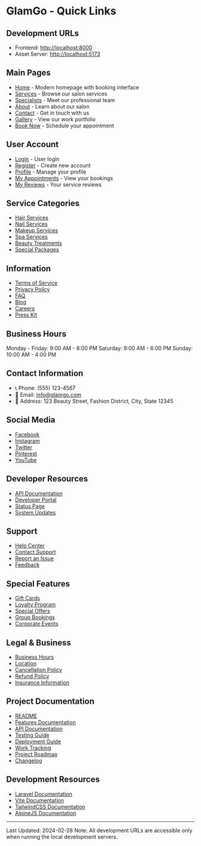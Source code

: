 # GlamGo - Quick Links

## Development URLs
- Frontend: [http://localhost:8000](http://localhost:8000)
- Asset Server: [http://localhost:5173](http://localhost:5173)

## Main Pages
- [Home](http://localhost:8000/) - Modern homepage with booking interface
- [Services](http://localhost:8000/services) - Browse our salon services
- [Specialists](http://localhost:8000/specialists) - Meet our professional team
- [About](http://localhost:8000/about) - Learn about our salon
- [Contact](http://localhost:8000/contact) - Get in touch with us
- [Gallery](http://localhost:8000/gallery) - View our work portfolio
- [Book Now](http://localhost:8000/booking) - Schedule your appointment

## User Account
- [Login](http://localhost:8000/login) - User login
- [Register](http://localhost:8000/register) - Create new account
- [Profile](http://localhost:8000/profile) - Manage your profile
- [My Appointments](http://localhost:8000/appointments) - View your bookings
- [My Reviews](http://localhost:8000/reviews) - Your service reviews

## Service Categories
- [Hair Services](http://localhost:8000/services/hair)
- [Nail Services](http://localhost:8000/services/nails)
- [Makeup Services](http://localhost:8000/services/makeup)
- [Spa Services](http://localhost:8000/services/spa)
- [Beauty Treatments](http://localhost:8000/services/beauty)
- [Special Packages](http://localhost:8000/services/packages)

## Information
- [Terms of Service](http://localhost:8000/terms)
- [Privacy Policy](http://localhost:8000/privacy)
- [FAQ](http://localhost:8000/faq)
- [Blog](http://localhost:8000/blog)
- [Careers](http://localhost:8000/careers)
- [Press Kit](http://localhost:8000/press)

## Business Hours
Monday - Friday: 9:00 AM - 8:00 PM
Saturday: 9:00 AM - 6:00 PM
Sunday: 10:00 AM - 4:00 PM

## Contact Information
- 📞 Phone: (555) 123-4567
- 📧 Email: info@glamgo.com
- 📍 Address: 123 Beauty Street, Fashion District, City, State 12345

## Social Media
- [Facebook](https://facebook.com/glamgo)
- [Instagram](https://instagram.com/glamgo)
- [Twitter](https://twitter.com/glamgo)
- [Pinterest](https://pinterest.com/glamgo)
- [YouTube](https://youtube.com/glamgo)

## Developer Resources
- [API Documentation](http://localhost:8000/api/docs)
- [Developer Portal](http://localhost:8000/developers)
- [Status Page](http://localhost:8000/status)
- [System Updates](http://localhost:8000/updates)

## Support
- [Help Center](http://localhost:8000/help)
- [Contact Support](http://localhost:8000/support)
- [Report an Issue](http://localhost:8000/support/issues)
- [Feedback](http://localhost:8000/feedback)

## Special Features
- [Gift Cards](http://localhost:8000/gift-cards)
- [Loyalty Program](http://localhost:8000/loyalty)
- [Special Offers](http://localhost:8000/offers)
- [Group Bookings](http://localhost:8000/group-booking)
- [Corporate Events](http://localhost:8000/corporate)

## Legal & Business
- [Business Hours](http://localhost:8000/hours)
- [Location](http://localhost:8000/location)
- [Cancellation Policy](http://localhost:8000/cancellation)
- [Refund Policy](http://localhost:8000/refund)
- [Insurance Information](http://localhost:8000/insurance)

## Project Documentation
- [README](README.md)
- [Features Documentation](FEATURES.md)
- [API Documentation](API_DOCS.md)
- [Testing Guide](TESTING.md)
- [Deployment Guide](DEPLOYMENT.md)
- [Work Tracking](WORK_TRACKING.md)
- [Project Roadmap](ROADMAP.md)
- [Changelog](CHANGELOG.md)

## Development Resources
- [Laravel Documentation](https://laravel.com/docs)
- [Vite Documentation](https://vitejs.dev/guide/)
- [TailwindCSS Documentation](https://tailwindcss.com/docs)
- [AlpineJS Documentation](https://alpinejs.dev/docs)

---

Last Updated: 2024-02-28
Note: All development URLs are accessible only when running the local development servers. 